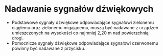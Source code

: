 # Nadawanie sygnałów dźwiękowych

* Podstawowe sygnały dźwiękowe odpowiadające sygnałowi zielonemu ciągłemu oraz zielonemu migającemu, muszą być nadawane z urządzeń umieszczonych na wysokości co najmniej 2,20 m nad powierzchnią drogi.
* Pomocnicze sygnały dźwiękowe odpowiadające sygnałowi czerwonemu powinny być nadawane z przycisku.
